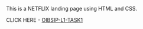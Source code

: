 This is a NETFLIX landing page using HTML and CSS.

CLICK HERE - [OIBSIP-L1-TASK1](https://sumit17rawat.github.io/OIBSIP-L1-TASK1/)
